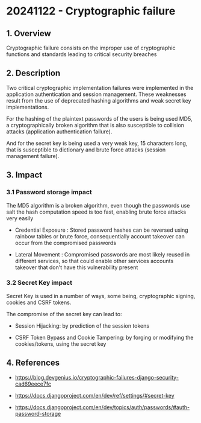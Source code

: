 
# 20241122 - Cryptographic failure

## 1. **Overview**

Cryptographic failure consists on the improper use of cryptographic functions and standards leading to critical security breaches

## 2. **Description**

Two critical cryptographic implementation failures were implemented in the application authentication and session management. These weaknesses result from the use of deprecated hashing algorithms and weak secret key implementations.

For the hashing of the plaintext passwords of the users is being used MD5, a cryptographically broken algorithm that is also susceptible to collision attacks (application authentication failure).

And for the secret key is being used a very weak key, 15 characters long, that is susceptible to dictionary and brute force attacks (session management failure).

## 3. **Impact**

### 3.1 Password storage impact

The MD5 algorithm is a broken algorithm, even though the passwords use salt the hash computation speed is too fast, enabling brute force attacks very easily

- Credential Exposure : Stored password hashes can be reversed using rainbow tables or brute force, consequentially account takeover can occur from the compromised passwords

- Lateral Movement : Compromised passwords are most likely reused in different services, so that could enable other services accounts takeover that don't have this vulnerability present

### 3.2 Secret Key impact

Secret Key is used in a number of ways, some being, cryptographic signing, cookies and CSRF tokens.

The compromise of the secret key can lead to:

- Session Hijacking: by prediction of the session tokens

- CSRF Token Bypass and Cookie Tampering: by forging or modifying the cookies/tokens, using the secret key

## 4. References

- <https://blog.devgenius.io/cryptographic-failures-django-security-cad69eece7fc>

- <https://docs.djangoproject.com/en/dev/ref/settings/#secret-key>

- <https://docs.djangoproject.com/en/dev/topics/auth/passwords/#auth-password-storage>
